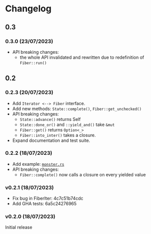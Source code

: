 # Changelog

## 0.3

### 0.3.0 (23/07/2023)

- API breaking changes:
  - the whole API invalidated and rewritten due to redefinition of
    `Fiber::run()`

## 0.2

### 0.2.3 (20/07/2023)

- Add `Iterator <--> Fiber` interface.
- Add new methods: `State::complete()`, `Fiber::get_unchecked()`
- API breaking changes:
  - `State::advance()` returns Self
  - `State::done_or()` and `::yield_and()` take `&mut`
  - `Fiber::get()` returns `Option<_>`
  - `Fiber::into_inter()` takes a closure.
- Expand documentation and test suite.

### 0.2.2 (18/07/2023)

- Add example: [`monster.rs`](./examples/monster.rs)
- API breaking changes:
  - `Fiber::complete()` now calls a closure on every yielded value

### v0.2.1 (18/07/2023)

- Fix bug in FiberIter: 4c7c51b74cdc
- Add GHA tests: 6a5c24276965

### v0.2.0 (18/07/2023)

Initial release
